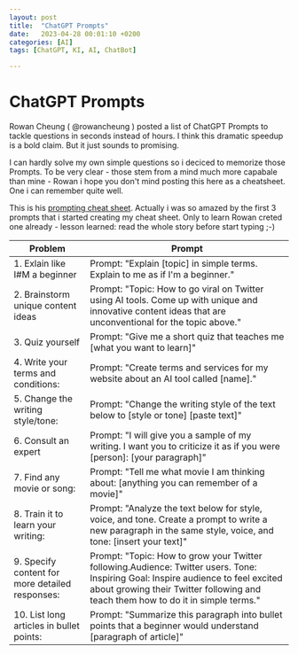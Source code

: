 ```yaml
---
layout: post
title:  "ChatGPT Prompts"
date:   2023-04-28 00:01:10 +0200
categories: [AI]
tags: [ChatGPT, KI, AI, ChatBot]

---
```

# ChatGPT Prompts

Rowan Cheung ( @rowancheung ) posted a list of ChatGPT Prompts to tackle questions in seconds instead of hours. I think this dramatic speedup is a bold claim. But it just sounds to promising.

I can hardly solve my own simple questions so i deciced to memorize those Prompts. To be very clear - those stem from a mind much more capabale than mine - Rowan i hope you don't mind posting this here as a cheatsheet. One i can remember quite well.

This is his [prompting cheat sheet](https://t.co/4so8jC6Dpq). Actually i was so amazed by the first 3 prompts that i started creating my cheat sheet. Only to learn Rowan creted one already - lesson learned: read the whole story before start typing ;-)


|Problem|Prompt|
|---|---|
|1. Exlain like I#M a beginner|Prompt: "Explain [topic] in simple terms. Explain to me as if I'm a beginner."|
|2. Brainstorm unique content ideas|Prompt: "Topic: How to go viral on Twitter using AI tools. Come up with unique and innovative content ideas that are unconventional for the topic above."|
|3. Quiz yourself|Prompt: "Give me a short quiz that teaches me [what you want to learn]"|
|4. Write your terms and conditions:  | Prompt: "Create terms and services for my website about an AI tool called [name]." |
|5. Change the writing style/tone: | Prompt: "Change the writing style of the text below to [style or tone] [paste text]" |
| 6. Consult an expert | Prompt: "I will give you a sample of my writing. I want you to criticize it as if you were [person]: [your paragraph]" |
| 7. Find any movie or song: | Prompt: "Tell me what movie I am thinking about: [anything you can remember of a movie]" |
| 8. Train it to learn your writing: | Prompt: "Analyze the text below for style, voice, and tone. Create a prompt to write a new paragraph in the same style, voice, and tone: [insert your text]" |
| 9. Specify content for more detailed responses: | Prompt: "Topic: How to grow your Twitter following.Audience: Twitter users. Tone: Inspiring Goal: Inspire audience to feel excited about growing their Twitter following and teach them how to do it in simple terms." |
| 10. List long articles in bullet points: | Prompt: "Summarize this paragraph into bullet points that a beginner would understand [paragraph of article]" |
